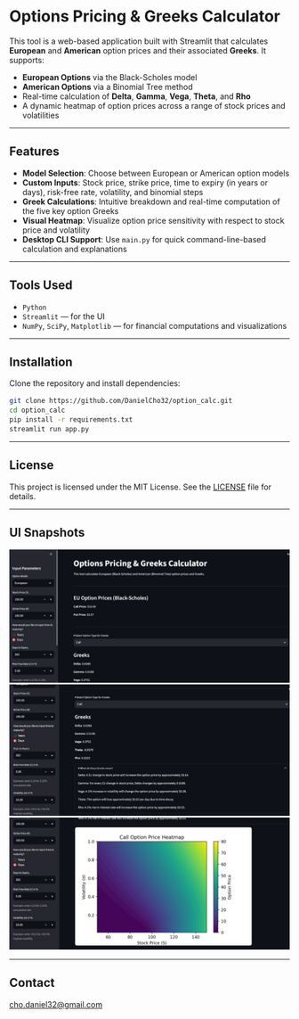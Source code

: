 # Options Pricing & Greeks Calculator

This tool is a web-based application built with Streamlit that calculates **European** and **American** option prices and their associated **Greeks**. It supports:

- **European Options** via the Black-Scholes model  
- **American Options** via a Binomial Tree method  
- Real-time calculation of **Delta**, **Gamma**, **Vega**, **Theta**, and **Rho**  
- A dynamic heatmap of option prices across a range of stock prices and volatilities

---

## Features

- **Model Selection**: Choose between European or American option models  
- **Custom Inputs**: Stock price, strike price, time to expiry (in years or days), risk-free rate, volatility, and binomial steps  
- **Greek Calculations**: Intuitive breakdown and real-time computation of the five key option Greeks  
- **Visual Heatmap**: Visualize option price sensitivity with respect to stock price and volatility  
- **Desktop CLI Support**: Use `main.py` for quick command-line-based calculation and explanations
  
---

## Tools Used

- `Python`  
- `Streamlit` — for the UI  
- `NumPy`, `SciPy`, `Matplotlib` — for financial computations and visualizations

---

## Installation

Clone the repository and install dependencies:

```bash
git clone https://github.com/DanielCho32/option_calc.git
cd option_calc
pip install -r requirements.txt
streamlit run app.py
```

---

## License

This project is licensed under the MIT License. See the [LICENSE](LICENSE) file for details.

---

## UI Snapshots

![UI Preview](preview_ui.png)
![UI_Preview](preview_ui2.png)
![UI_Preview](preview_heatmap.png)

---

## Contact

cho.daniel32@gmail.com
